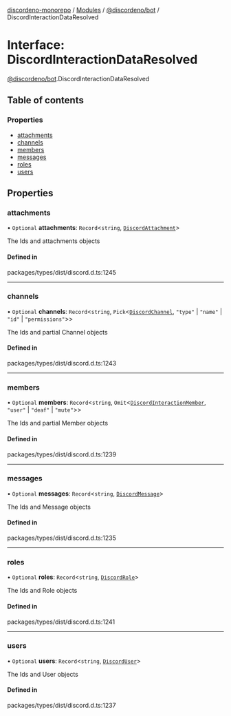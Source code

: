 [discordeno-monorepo](../README.md) / [Modules](../modules.md) / [@discordeno/bot](../modules/discordeno_bot.md) / DiscordInteractionDataResolved

# Interface: DiscordInteractionDataResolved

[@discordeno/bot](../modules/discordeno_bot.md).DiscordInteractionDataResolved

## Table of contents

### Properties

- [attachments](discordeno_bot.DiscordInteractionDataResolved.md#attachments)
- [channels](discordeno_bot.DiscordInteractionDataResolved.md#channels)
- [members](discordeno_bot.DiscordInteractionDataResolved.md#members)
- [messages](discordeno_bot.DiscordInteractionDataResolved.md#messages)
- [roles](discordeno_bot.DiscordInteractionDataResolved.md#roles)
- [users](discordeno_bot.DiscordInteractionDataResolved.md#users)

## Properties

### attachments

• `Optional` **attachments**: `Record`<`string`, [`DiscordAttachment`](discordeno_bot.DiscordAttachment.md)\>

The Ids and attachments objects

#### Defined in

packages/types/dist/discord.d.ts:1245

---

### channels

• `Optional` **channels**: `Record`<`string`, `Pick`<[`DiscordChannel`](discordeno_bot.DiscordChannel.md), `"type"` \| `"name"` \| `"id"` \| `"permissions"`\>\>

The Ids and partial Channel objects

#### Defined in

packages/types/dist/discord.d.ts:1243

---

### members

• `Optional` **members**: `Record`<`string`, `Omit`<[`DiscordInteractionMember`](discordeno_bot.DiscordInteractionMember.md), `"user"` \| `"deaf"` \| `"mute"`\>\>

The Ids and partial Member objects

#### Defined in

packages/types/dist/discord.d.ts:1239

---

### messages

• `Optional` **messages**: `Record`<`string`, [`DiscordMessage`](discordeno_bot.DiscordMessage.md)\>

The Ids and Message objects

#### Defined in

packages/types/dist/discord.d.ts:1235

---

### roles

• `Optional` **roles**: `Record`<`string`, [`DiscordRole`](discordeno_bot.DiscordRole.md)\>

The Ids and Role objects

#### Defined in

packages/types/dist/discord.d.ts:1241

---

### users

• `Optional` **users**: `Record`<`string`, [`DiscordUser`](discordeno_bot.DiscordUser.md)\>

The Ids and User objects

#### Defined in

packages/types/dist/discord.d.ts:1237
